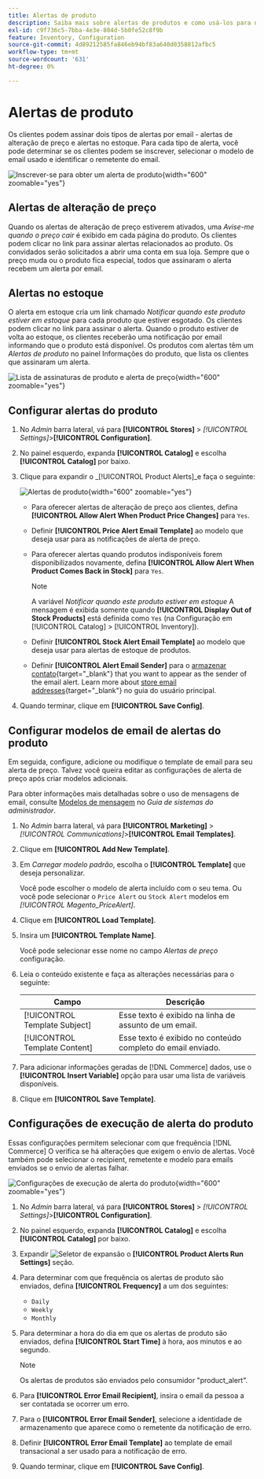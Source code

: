 ```yaml
---
title: Alertas de produto
description: Saiba mais sobre alertas de produtos e como usá-los para notificar os clientes sobre status das ações e alterações de preço dos produtos.
exl-id: c9f736c5-7bba-4e3e-804d-5b0fe52c8f9b
feature: Inventory, Configuration
source-git-commit: 4d89212585fa846eb94bf83a640d0358812afbc5
workflow-type: tm+mt
source-wordcount: '631'
ht-degree: 0%

---
```


# Alertas de produto

Os clientes podem assinar dois tipos de alertas por email - alertas de alteração de preço e alertas no estoque. Para cada tipo de alerta, você pode determinar se os clientes podem se inscrever, selecionar o modelo de email usado e identificar o remetente do email.

![Inscrever-se para obter um alerta de produto](assets/product-alert-setting.png){width="600" zoomable="yes"}

## Alertas de alteração de preço

Quando os alertas de alteração de preço estiverem ativados, uma _Avise-me quando o preço cair_ é exibido em cada página do produto. Os clientes podem clicar no link para assinar alertas relacionados ao produto. Os convidados serão solicitados a abrir uma conta em sua loja. Sempre que o preço muda ou o produto fica especial, todos que assinaram o alerta recebem um alerta por email.

## Alertas no estoque

O alerta em estoque cria um link chamado _Notificar quando este produto estiver em estoque_ para cada produto que estiver esgotado. Os clientes podem clicar no link para assinar o alerta. Quando o produto estiver de volta ao estoque, os clientes receberão uma notificação por email informando que o produto está disponível. Os produtos com alertas têm um _Alertas de produto_ no painel Informações do produto, que lista os clientes que assinaram um alerta.

![Lista de assinaturas de produto e alerta de preço](assets/inventory-product-alerts.png){width="600" zoomable="yes"}

## Configurar alertas do produto

1. No _Admin_ barra lateral, vá para **[!UICONTROL Stores]** > _[!UICONTROL Settings]_>**[!UICONTROL Configuration]**.

1. No painel esquerdo, expanda **[!UICONTROL Catalog]** e escolha **[!UICONTROL Catalog]** por baixo.

1. Clique para expandir o _[!UICONTROL Product Alerts]_e faça o seguinte:

   ![Alertas de produto](assets/config-catalog-product-alerts.png){width="600" zoomable="yes"}

   - Para oferecer alertas de alteração de preço aos clientes, defina **[!UICONTROL Allow Alert When Product Price Changes]** para `Yes`.

   - Definir **[!UICONTROL Price Alert Email Template]** ao modelo que deseja usar para as notificações de alerta de preço.

   - Para oferecer alertas quando produtos indisponíveis forem disponibilizados novamente, defina **[!UICONTROL Allow Alert When Product Comes Back in Stock]** para `Yes`.

     >[!NOTE]
     >
     >A variável _Notificar quando este produto estiver em estoque_ A mensagem é exibida somente quando **[!UICONTROL Display Out of Stock Products]** está definida como `Yes` (na Configuração em [!UICONTROL Catalog] > [!UICONTROL Inventory]).

   - Definir **[!UICONTROL Stock Alert Email Template]** ao modelo que deseja usar para alertas de estoque de produtos.

   - Definir **[!UICONTROL Alert Email Sender]** para o [armazenar contato](../getting-started/store-details.md#store-email-addresses){target="_blank"} that you want to appear as the sender of the email alert. Learn more about [store email addresses](../configuration-reference/general/store-email-addresses.md){target="_blank"} no guia do usuário principal.

1. Quando terminar, clique em **[!UICONTROL Save Config]**.

## Configurar modelos de email de alertas do produto

Em seguida, configure, adicione ou modifique o template de email para seu alerta de preço. Talvez você queira editar as configurações de alerta de preço após criar modelos adicionais.

Para obter informações mais detalhadas sobre o uso de mensagens de email, consulte [Modelos de mensagem](../systems/email-template-custom.md#message-templates) no _Guia de sistemas do administrador_.

1. No _Admin_ barra lateral, vá para **[!UICONTROL Marketing]** > _[!UICONTROL Communications]_>**[!UICONTROL Email Templates]**.

1. Clique em **[!UICONTROL Add New Template]**.

1. Em _Carregar modelo padrão_, escolha o **[!UICONTROL Template]** que deseja personalizar.

   Você pode escolher o modelo de alerta incluído com o seu tema. Ou você pode selecionar o `Price Alert` ou `Stock Alert` modelos em _[!UICONTROL Magento_PriceAlert]_.

1. Clique em **[!UICONTROL Load Template]**.

1. Insira um **[!UICONTROL Template Name]**.

   Você pode selecionar esse nome no campo _Alertas de preço_ configuração.

1. Leia o conteúdo existente e faça as alterações necessárias para o seguinte:

   | Campo | Descrição |
   | ----- | ----- |
   | [!UICONTROL Template Subject] | Esse texto é exibido na linha de assunto de um email. |
   | [!UICONTROL Template Content] | Esse texto é exibido no conteúdo completo do email enviado. |

1. Para adicionar informações geradas de [!DNL Commerce] dados, use o **[!UICONTROL Insert Variable]** opção para usar uma lista de variáveis disponíveis.

1. Clique em **[!UICONTROL Save Template]**.

## Configurações de execução de alerta do produto

Essas configurações permitem selecionar com que frequência [!DNL Commerce] O verifica se há alterações que exigem o envio de alertas. Você também pode selecionar o recipient, remetente e modelo para emails enviados se o envio de alertas falhar.

![Configurações de execução de alerta do produto](assets/config-catalog-product-alerts-run-settings.png){width="600" zoomable="yes"}

1. No _Admin_ barra lateral, vá para **[!UICONTROL Stores]** > _[!UICONTROL Settings]_>**[!UICONTROL Configuration]**.

1. No painel esquerdo, expanda **[!UICONTROL Catalog]** e escolha **[!UICONTROL Catalog]** por baixo.

1. Expandir ![Seletor de expansão](../assets/icon-display-expand.png) o **[!UICONTROL Product Alerts Run Settings]** seção.

1. Para determinar com que frequência os alertas de produto são enviados, defina **[!UICONTROL Frequency]** a um dos seguintes:

   - `Daily`
   - `Weekly`
   - `Monthly`

1. Para determinar a hora do dia em que os alertas de produto são enviados, defina **[!UICONTROL Start Time]** à hora, aos minutos e ao segundo.

   >[!NOTE]
   >
   >Os alertas de produtos são enviados pelo consumidor &quot;product_alert&quot;.

1. Para **[!UICONTROL Error Email Recipient]**, insira o email da pessoa a ser contatada se ocorrer um erro.

1. Para o **[!UICONTROL Error Email Sender]**, selecione a identidade de armazenamento que aparece como o remetente da notificação de erro.

1. Definir **[!UICONTROL Error Email Template]** ao template de email transacional a ser usado para a notificação de erro.

1. Quando terminar, clique em **[!UICONTROL Save Config]**.
